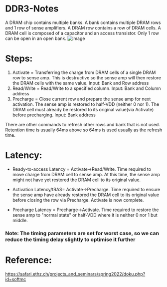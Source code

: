 # DDR3-Notes

A DRAM chip contains multiple banks. A bank contains multiple DRAM rows and 1 row of sense amplifiers. A DRAM row contains a row of DRAM cells. A DRAM cell is composed of a capacitor and an access transistor. Only 1 row can be open in an open bank. 
![image](https://user-images.githubusercontent.com/87559347/210326311-5a2c8eee-7705-4c6f-a9f6-e7b116c0fca2.png)

# Steps:
1) Activate = Transferring the charge from DRAM cells of a single DRAM row to sense amp. This is destructive so the sense amp will then restore the DRAM cells with the same value. Input: Bank and Row address
2) Read/Write = Read/Write to a specified column. Input: Bank and Column address
3) Precharge = Close current row and prepare the sense amp for next activation. The sense amp is restored to half-VDD (neither 0 nor 1). The DRAM cell must already be restored to its original value(via Activate) before precharging. Input: Bank address

There are other commands to refresh other rows and bank that is not used. Retention time is usually 64ms above so 64ms is used usually as the refresh time.

# Latency:
 - Ready-to-access Latency = Activate->Read/Write. Time required to move charge from DRAM cell to sense amp. At this time, the sense amp might not have yet restored the DRAM cell to its original value.

 - Activation Latency/tRAS= Activate->Precharge. Time required to ensure the sense amp have already restored the DRAM cell to its original value before closing the row via Precharge. Activate is now complete. 

 - Precharge Latency = Precharge->Activate. Time required to restore the sense amp to "normal state" or half-VDD where it is neither 0 nor 1 but middle. 

### Note: The timing parameters are set for worst case, so we can reduce the timing delay slightly to optimise it further 

# Reference:
https://safari.ethz.ch/projects_and_seminars/spring2022/doku.php?id=softmc
